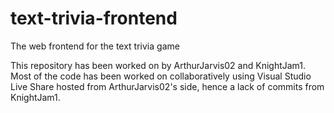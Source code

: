 # text-trivia-frontend
The web frontend for the text trivia game

This repository has been worked on by ArthurJarvis02 and KnightJam1.
Most of the code has been worked on collaboratively using Visual Studio Live Share hosted from ArthurJarvis02's side, hence a lack of commits from KnightJam1.
